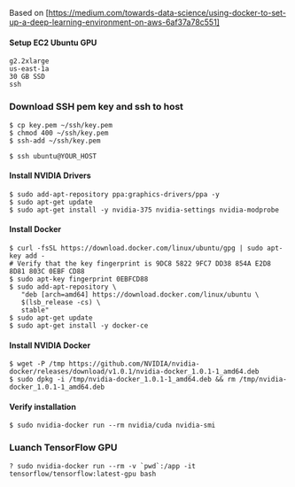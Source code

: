 Based on [https://medium.com/towards-data-science/using-docker-to-set-up-a-deep-learning-environment-on-aws-6af37a78c551]

#### Setup EC2 Ubuntu GPU

```
g2.2xlarge
us-east-1a
30 GB SSD
ssh
```

### Download SSH pem key and ssh to host

```
$ cp key.pem ~/ssh/key.pem
$ chmod 400 ~/ssh/key.pem
$ ssh-add ~/ssh/key.pem
 
$ ssh ubuntu@YOUR_HOST
```

#### Install NVIDIA Drivers
``` 
$ sudo add-apt-repository ppa:graphics-drivers/ppa -y
$ sudo apt-get update
$ sudo apt-get install -y nvidia-375 nvidia-settings nvidia-modprobe
```

#### Install Docker

```
$ curl -fsSL https://download.docker.com/linux/ubuntu/gpg | sudo apt-key add -
# Verify that the key fingerprint is 9DC8 5822 9FC7 DD38 854A E2D8 8D81 803C 0EBF CD88
$ sudo apt-key fingerprint 0EBFCD88
$ sudo add-apt-repository \
   "deb [arch=amd64] https://download.docker.com/linux/ubuntu \
   $(lsb_release -cs) \
   stable"
$ sudo apt-get update
$ sudo apt-get install -y docker-ce
```

#### Install NVIDIA Docker
```
$ wget -P /tmp https://github.com/NVIDIA/nvidia-docker/releases/download/v1.0.1/nvidia-docker_1.0.1-1_amd64.deb
$ sudo dpkg -i /tmp/nvidia-docker_1.0.1-1_amd64.deb && rm /tmp/nvidia-docker_1.0.1-1_amd64.deb
```

#### Verify installation
```
$ sudo nvidia-docker run --rm nvidia/cuda nvidia-smi
```

### Luanch TensorFlow GPU
```
? sudo nvidia-docker run --rm -v `pwd`:/app -it tensorflow/tensorflow:latest-gpu bash
```